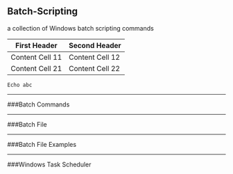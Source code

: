 ## Batch-Scripting
a collection of Windows batch scripting commands

First Header     | Second Header
---------------- | ----------------
Content Cell 11  | Content Cell 12
Content Cell 21  | Content Cell 22

```batch
Echo abc
```

---
###Batch Commands

---
###Batch File

---
###Batch File Examples

---
###Windows Task Scheduler
